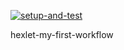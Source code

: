 [![setup-and-test](https://github.com/G3ntleM4n/hexlet-my-first-workflow/actions/workflows/setup-and-test.yml/badge.svg)](https://github.com/G3ntleM4n/hexlet-my-first-workflow/actions/workflows/setup-and-test.yml)

hexlet-my-first-workflow
